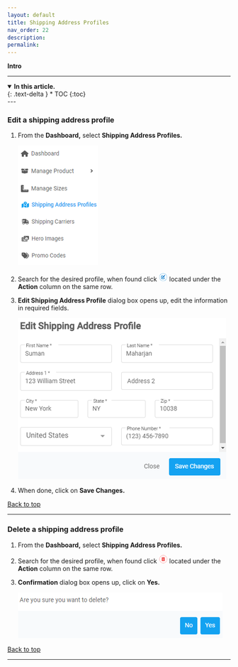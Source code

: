 ```yaml
---
layout: default
title: Shipping Address Profiles
nav_order: 22
description:
permalink:
---
```


<b>Intro</b>

---

<details open markdown="block">
  <summary>
    <b>In this article.</b>
  </summary>
  {: .text-delta }
* TOC
{:toc}
</details>
---

### Edit a shipping address profile

1.  From the **Dashboard,** select **Shipping Address Profiles.**

    ![sap_dashboard](../../images/shippingaddress/saddress_dash.png)

2.  Search for the desired profile, when found click ![edit_button](../../images/buttons/edit.png) located under the **Action** column on the same row.

3.  **Edit Shipping Address Profile** dialog box opens up, edit the information in required fields.

    ![edit_dialog](../../images/shippingaddress/sad_edit_dialog.png)

4.  When done, click on **Save Changes.**

<a href="#top" id="back-to-top">Back to top</a>

---

### Delete a shipping address profile

1. From the **Dashboard,** select **Shipping Address Profiles.**
2. Search for the desired profile, when found click ![delete_button](../../images/buttons/delete.png) located under the **Action** column on the same row.
3. **Confirmation** dialog box opens up, click on **Yes.**

   ![delete_dialog](../../images/shippingaddress/sad_delete_dialog.png)

<a href="#top" id="back-to-top">Back to top</a>

---
